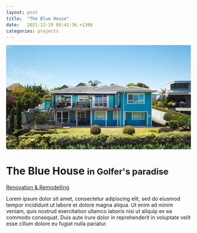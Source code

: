 ```yaml
---
layout: post
title:  "The Blue House"
date:   2021-12-19 09:41:36 +1300
categories: projects
---
```


<div class="project__wrapper clearfix">

  <div class="project__hero">
    <img class="project__hero-media" src="/assets/media/project/jk__the-blue-house.jpg" alt="The Blue House">
  </div>

  <div class="project__heading">
    <h1 class="project__title">The Blue House <small>in Golfer's paradise</small></h1>
    <p class="project__meta"><a href="#" class="project__tag">Renovation & Remodelling</a> <span class="project__year"></span></p>
  </div>

  <div class="project__desc">
    <p>Lorem ipsum dolor sit amet, consectetur adipiscing elit, sed do eiusmod tempor incididunt ut labore et dolore magna aliqua. Ut enim ad minim veniam, quis nostrud exercitation ullamco laboris nisi ut aliquip ex ea commodo consequat. Duis aute irure dolor in reprehenderit in voluptate velit esse cillum dolore eu fugiat nulla pariatur.</p>
  </div>

</div>



